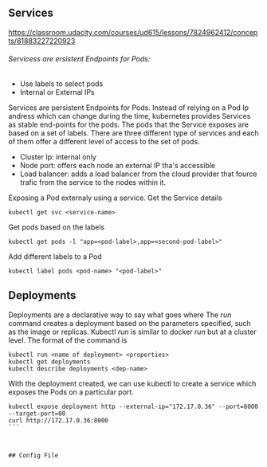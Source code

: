 ## Services
https://classroom.udacity.com/courses/ud615/lessons/7824962412/concepts/81883227220923

###### Servicess are ersistent Endpoints for Pods:
 - Use labels to select pods
 - Internal or External IPs
 
Services are persistent Endpoints for Pods. Instead of relying on a Pod Ip andress which can change during the time, 
kubernetes provides Services as stable end-points for the pods. The pods that the Service exposes are based on a 
set of labels. There are three different type of services and each of them offer a different level of access to the 
set of pods.
 - Cluster Ip: internal only
 - Node port: offers each node an external IP tha's accessible
 - Load balancer: adds a load balancer from the cloud provider that fource trafic from the service to the nodes
   within it.

Exposing a Pod externaly using a service.
Get the Service details
```console
kubectl get svc <service-name>
```

Get pods based on the labels
```console
kubectl get pods -l "app=<pod-label>,app=<second-pod-label>"
```

Add different labels to a Pod
```console
kubectl label pods <pod-name> "<pod-label>"
```

## Deployments 
Deployments are a declarative way to say what goes where
The *run* command creates a deployment based on the parameters specified, such as the image or replicas. Kubectl *run* is similar to docker *run* but at a cluster level.
The format of the command is 
```console
kubectl run <name of deployment> <properties>
kubectl get deployments
kubeclt describe deployments <dep-name>
```
With the deployment created, we can use kubectl to create a service which exposes the Pods on a particular port.
```console
kubectl expose deployment http --external-ip="172.17.0.36" --port=8000 --target-port=80
curl http://172.17.0.36:8000
´´´



## Config File

